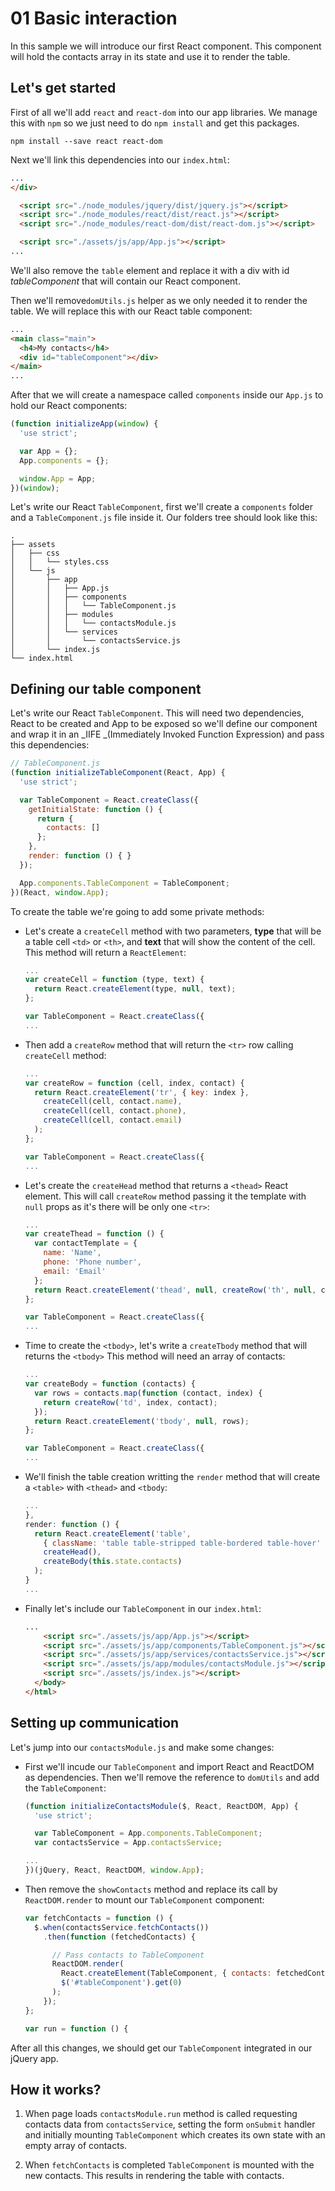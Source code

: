 # 01 Basic interaction

In this sample we will introduce our first React component. This component will hold the contacts array in its state and use it to render the table.

## Let's get started

First of all we'll add `react` and `react-dom` into our app libraries. We manage this with `npm` so we just need to do `npm install` and get this packages.

```shell
npm install --save react react-dom
```

Next we'll link this dependencies into our `index.html`:

```html
...
</div>

  <script src="./node_modules/jquery/dist/jquery.js"></script>
  <script src="./node_modules/react/dist/react.js"></script>
  <script src="./node_modules/react-dom/dist/react-dom.js"></script>

  <script src="./assets/js/app/App.js"></script>
...
```

We'll also remove the `table` element and replace it with a div with id *tableComponent* that will contain our React component.

Then we'll remove`domUtils.js` helper as we only needed it to render the table. We will replace this with our React table component:

```html
...
<main class="main">
  <h4>My contacts</h4>
  <div id="tableComponent"></div>
</main>
...
```

After that we will create a namespace called `components` inside our `App.js` to hold our React components:

```javascript
(function initializeApp(window) {
  'use strict';

  var App = {};
  App.components = {};

  window.App = App;
})(window);
```

Let's write our React `TableComponent`, first we'll create a `components` folder and a `TableComponent.js` file inside it. Our folders tree should look like this:

```
.
├── assets
│   ├── css
│   │   └── styles.css
│   └── js
│       ├── app
│       │   ├── App.js
│       │   ├── components
│       │   │   └── TableComponent.js
│       │   ├── modules
│       │   │   └── contactsModule.js
│       │   └── services
│       │       └── contactsService.js
│       └── index.js
└── index.html
```

## Defining our table component

Let's write our React `TableComponent`. This will need two dependencies, React to be created and App to be exposed so we'll define our component and wrap it in an _IIFE _(Immediately Invoked Function Expression) and pass this dependencies:

```javascript
// TableComponent.js
(function initializeTableComponent(React, App) {
  'use strict';

  var TableComponent = React.createClass({
    getInitialState: function () {
      return {
        contacts: []
      };
    },
    render: function () { }
  });

  App.components.TableComponent = TableComponent;
})(React, window.App);
```

To create the table we're going to add some private methods:

- Let's create a `createCell` method with two parameters, **type** that will be a table cell `<td>` or `<th>`, and **text** that will show the content of the cell. This method will return a `ReactElement`:

  ```javascript
  ...
  var createCell = function (type, text) {
    return React.createElement(type, null, text);
  };

  var TableComponent = React.createClass({
  ...
  ```

- Then add a `createRow` method that will return the `<tr>` row calling `createCell` method:

  ```javascript
  ...
  var createRow = function (cell, index, contact) {
    return React.createElement('tr', { key: index },
      createCell(cell, contact.name),
      createCell(cell, contact.phone),
      createCell(cell, contact.email)
    );
  };

  var TableComponent = React.createClass({
  ...
  ```

- Let's create the `createHead` method that returns a `<thead>` React element. This will call `createRow` method passing it the template with `null` props as it's there will be only one `<tr>`:

  ```javascript
  ...
  var createThead = function () {
    var contactTemplate = {
      name: 'Name',
      phone: 'Phone number',
      email: 'Email'
    };
    return React.createElement('thead', null, createRow('th', null, contactTemplate));
  };

  var TableComponent = React.createClass({
  ...
  ```

- Time to create the `<tbody>`,  let's write a `createTbody` method that will returns the `<tbody>` This method will need an array of contacts:

  ```javascript
  ...
  var createBody = function (contacts) {
    var rows = contacts.map(function (contact, index) {
      return createRow('td', index, contact);
    });
    return React.createElement('tbody', null, rows);
  };

  var TableComponent = React.createClass({
  ...
  ```

- We'll finish the table creation writting the `render` method that will create a `<table>` with `<thead>` and `<tbody`:

  ```javascript
  ...
  },
  render: function () {
    return React.createElement('table',
      { className: 'table table-stripped table-bordered table-hover' },
      createHead(),
      createBody(this.state.contacts)
    );
  }
  ...
  ```

- Finally let's include our `TableComponent` in our `index.html`:

  ```html
  ...
      <script src="./assets/js/app/App.js"></script>
      <script src="./assets/js/app/components/TableComponent.js"></script>
      <script src="./assets/js/app/services/contactsService.js"></script>
      <script src="./assets/js/app/modules/contactsModule.js"></script>
      <script src="./assets/js/index.js"></script>
    </body>
  </html>
  ```

## Setting up communication

Let's jump into our `contactsModule.js` and make some changes:

- First we'll  incude our `TableComponent` and import React and ReactDOM as dependencies. Then we'll remove the reference to `domUtils` and add the `TableComponent`:

  ```javascript
  (function initializeContactsModule($, React, ReactDOM, App) {
    'use strict';

    var TableComponent = App.components.TableComponent;
    var contactsService = App.contactsService;

  ...
  })(jQuery, React, ReactDOM, window.App);
  ```
- Then remove the `showContacts` method and replace its call by `ReactDOM.render` to mount our `TableComponent` component:

  ```javascript
  var fetchContacts = function () {
    $.when(contactsService.fetchContacts())
      .then(function (fetchedContacts) {

        // Pass contacts to TableComponent
        ReactDOM.render(
          React.createElement(TableComponent, { contacts: fetchedContacts }),
          $('#tableComponent').get(0)
        );
      });
  };

  var run = function () {
  ```

After all this changes, we should get our `TableComponent` integrated in our jQuery app.


## How it works?

1. When page loads `contactsModule.run` method is called requesting contacts data from `contactsService`, setting the form `onSubmit` handler and initially mounting `TableComponent` which creates its own state with an empty array of contacts.

2. When `fetchContacts` is completed `TableComponent` is mounted with the new contacts. This results in rendering the table with contacts.
